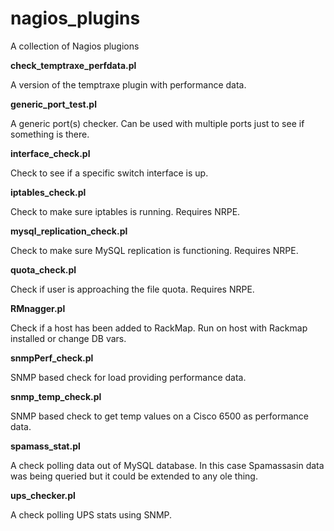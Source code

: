 # nagios_plugins

A collection of Nagios plugions

**check_temptraxe_perfdata.pl**

A version of the temptraxe plugin with performance data.

**generic_port_test.pl**

A generic port(s) checker.  Can be used with multiple ports just to see if something is there.

**interface_check.pl**

Check to see if a specific switch interface is up.

**iptables_check.pl**

Check to make sure iptables is running.  Requires NRPE.

**mysql_replication_check.pl**

Check to make sure MySQL replication is functioning.  Requires NRPE.

**quota_check.pl**

Check if user is approaching the file quota.  Requires NRPE.

**RMnagger.pl**

Check if a host has been added to RackMap.  Run on host with Rackmap installed or change DB vars.

**snmpPerf_check.pl**

SNMP based check for load providing performance data.

**snmp_temp_check.pl**

SNMP based check to get temp values on a Cisco 6500 as performance data.

**spamass_stat.pl**

A check polling data out of MySQL database.  In this case Spamassasin data was being queried but it could be extended to any ole thing.

**ups_checker.pl**

A check polling UPS stats using SNMP.
